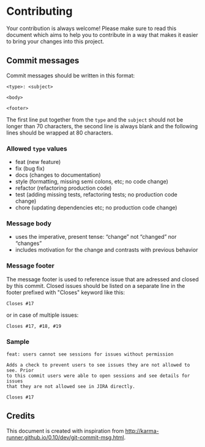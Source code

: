 Contributing
============

Your contribution is always welcome! Please make sure to read this document which aims to help you to contribute in a way that makes it easier to bring your changes into this project.

## Commit messages

Commit messages should be written in this format:

    <type>: <subject>

    <body>
    
    <footer>

The first line put together from the `type` and the `subject` should not be longer than 70 characters, the second line is always blank and the following lines should be wrapped at 80 characters.

### Allowed `type` values

* feat (new feature)
* fix (bug fix)
* docs (changes to documentation)
* style (formatting, missing semi colons, etc; no code change)
* refactor (refactoring production code)
* test (adding missing tests, refactoring tests; no production code change)
* chore (updating dependencies etc; no production code change)

### Message body

* uses the imperative, present tense: “change” not “changed” nor “changes”
* includes motivation for the change and contrasts with previous behavior

### Message footer

The message footer is used to reference issue that are adressed and closed by this commit. Closed issues should be listed on a separate line in the footer prefixed with "Closes" keyword like this:

    Closes #17

or in case of multiple issues:

    Closes #17, #18, #19

### Sample

    feat: users cannot see sessions for issues without permission
    
    Adds a check to prevent users to see issues they are not allowed to see. Prior
    to this commit users were able to open sessions and see details for issues 
    that they are not allowed see in JIRA directly.
    
    Closes #17

## Credits

This document is created with inspiration from http://karma-runner.github.io/0.10/dev/git-commit-msg.html.
